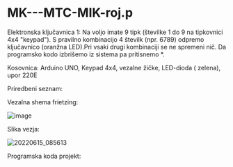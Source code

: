 # MK---MTC-MIK-roj.p

 Elektronska ključavnica 1: Na voljo imate 9 tipk (številke 1 do 9 na tipkovnici 4x4 "keypad"). S pravilno kombinacijo 4 številk (npr. 6789) odpremo ključavnico (oranžna  LED).Pri vsaki drugi kombinaciji se ne spremeni nič. Da programsko kodo izbrišemo iz sistema pa pritisnemo *.



Kosovnica:
Arduino UNO,
Keypad 4x4,
vezalne žičke,
LED-dioda ( zelena),
upor 220E


Priredbeni seznam:






Vezalna shema frietzing:
  
![image](https://user-images.githubusercontent.com/97598894/173762098-50076617-0373-4181-ac34-dc1fc090e78c.png)




Slika vezja:



![20220615_085613](https://user-images.githubusercontent.com/97598894/173763056-f0a592fe-f7a8-43d1-b8a1-975bd0ba2b4e.jpg)



Programska koda projekt:







